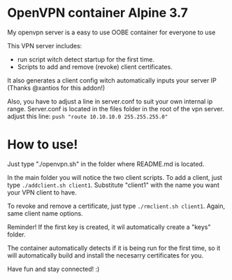 # OpenVPN container Alpine 3.7

My openvpn server is a easy to use OOBE container for everyone to use

This VPN server includes:

 - run script witch detect startup for the first time.
 - Scripts to add and remove (revoke) client certificates.

It also generates a client config witch automatically inputs your server IP (Thanks @xantios for this addon!)

Also, you have to adjust a line in server.conf to suit your own internal ip range.
Server.conf is located in the files folder in the root of the vpn server.
adjust this line: `push "route 10.10.10.0 255.255.255.0"`

# How to use!

Just type "./openvpn.sh" in the folder where README.md is located.

In the main folder you will notice the two client scripts.
To add a client, just type `./addclient.sh client1`. Substitute "client1" with the name you want your VPN client to have.

To revoke and remove a certificate, just type `./rmclient.sh client1`. Again, same client name options.

Reminder! If the first key is created, it wil automatically create a "keys" folder.

The container automatically detects if it is being run for the first time, so it will automatically build and install the necesarry certificates for you.

Have fun and stay connected! :)
